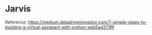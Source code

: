 # Jarvis

Reference: https://medium.datadriveninvestor.com/7-simple-steps-to-building-a-virtual-assistant-with-python-eeb5ad371fff

